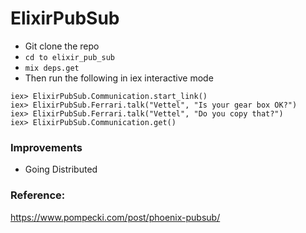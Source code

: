 # ElixirPubSub

- Git clone the repo
- `cd to elixir_pub_sub`
- `mix deps.get`
- Then run the following in iex interactive mode

```
iex> ElixirPubSub.Communication.start_link()
iex> ElixirPubSub.Ferrari.talk("Vettel", "Is your gear box OK?")
iex> ElixirPubSub.Ferrari.talk("Vettel", "Do you copy that?")
iex> ElixirPubSub.Communication.get()
```

### Improvements

- Going Distributed

### Reference:

https://www.pompecki.com/post/phoenix-pubsub/
